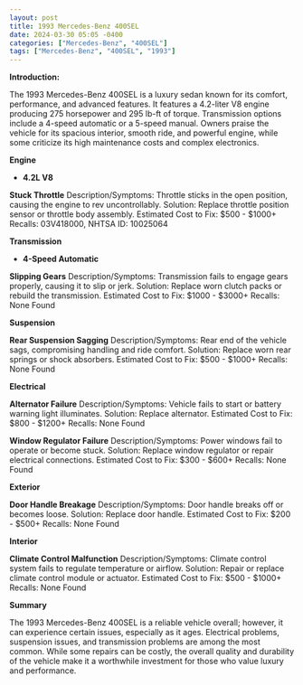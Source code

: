 ```yaml
---
layout: post
title: 1993 Mercedes-Benz 400SEL
date: 2024-03-30 05:05 -0400
categories: ["Mercedes-Benz", "400SEL"]
tags: ["Mercedes-Benz", "400SEL", "1993"]
---
```

**Introduction:**

The 1993 Mercedes-Benz 400SEL is a luxury sedan known for its comfort, performance, and advanced features. It features a 4.2-liter V8 engine producing 275 horsepower and 295 lb-ft of torque. Transmission options include a 4-speed automatic or a 5-speed manual. Owners praise the vehicle for its spacious interior, smooth ride, and powerful engine, while some criticize its high maintenance costs and complex electronics.

**Engine**

* **4.2L V8**

 **Stuck Throttle**
Description/Symptoms: Throttle sticks in the open position, causing the engine to rev uncontrollably.
Solution: Replace throttle position sensor or throttle body assembly.
Estimated Cost to Fix: $500 - $1000+
Recalls: 03V418000, NHTSA ID: 10025064

**Transmission**

* **4-Speed Automatic**

 **Slipping Gears**
Description/Symptoms: Transmission fails to engage gears properly, causing it to slip or jerk.
Solution: Replace worn clutch packs or rebuild the transmission.
Estimated Cost to Fix: $1000 - $3000+
Recalls: None Found

**Suspension**

 **Rear Suspension Sagging**
Description/Symptoms: Rear end of the vehicle sags, compromising handling and ride comfort.
Solution: Replace worn rear springs or shock absorbers.
Estimated Cost to Fix: $500 - $1000+
Recalls: None Found

**Electrical**

 **Alternator Failure**
Description/Symptoms: Vehicle fails to start or battery warning light illuminates.
Solution: Replace alternator.
Estimated Cost to Fix: $800 - $1200+
Recalls: None Found

 **Window Regulator Failure**
Description/Symptoms: Power windows fail to operate or become stuck.
Solution: Replace window regulator or repair electrical connections.
Estimated Cost to Fix: $300 - $600+
Recalls: None Found

**Exterior**

 **Door Handle Breakage**
Description/Symptoms: Door handle breaks off or becomes loose.
Solution: Replace door handle.
Estimated Cost to Fix: $200 - $500+
Recalls: None Found

**Interior**

 **Climate Control Malfunction**
Description/Symptoms: Climate control system fails to regulate temperature or airflow.
Solution: Repair or replace climate control module or actuator.
Estimated Cost to Fix: $500 - $1000+
Recalls: None Found

**Summary**

The 1993 Mercedes-Benz 400SEL is a reliable vehicle overall; however, it can experience certain issues, especially as it ages. Electrical problems, suspension issues, and transmission problems are among the most common. While some repairs can be costly, the overall quality and durability of the vehicle make it a worthwhile investment for those who value luxury and performance.
